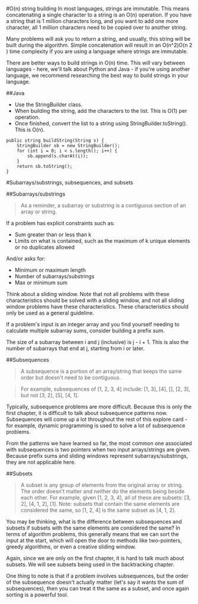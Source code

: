 #O(n) string building
In most languages, strings are immutable. This means concatenating a single character to a string is an O(n) operation. If you have a string that is 1 million characters long, and you want to add one more character, all 1 million characters need to be copied over to another string.

Many problems will ask you to return a string, and usually, this string will be built during the algorithm. Simple concatenation will result in an O(n^2)O(n
2
) time complexity if you are using a language where strings are immutable.

There are better ways to build strings in O(n) time. This will vary between languages - here, we'll talk about Python and Java - if you're using another language, we recommend researching the best way to build strings in your language.


##Java

* Use the StringBuilder class.
* When building the string, add the characters to the list. This is O(1) per operation.
* Once finished, convert the list to a string using StringBuilder.toString(). This is O(n).
```
public string buildString(String s) {
    StringBuilder sb = new StringBuilder();
    for (int i = 0; i < s.length(); i++) {
        sb.append(s.charAt(i));
    }
    return sb.toString();
}
```

#Subarrays/substrings, subsequences, and subsets

##Subarrays/substrings
> As a reminder, a subarray or substring is a contiguous section of an array or string.

If a problem has explicit constraints such as:
* Sum greater than or less than k
* Limits on what is contained, such as the maximum of k unique elements or no duplicates allowed

And/or asks for:
* Minimum or maximum length
* Number of subarrays/substrings
* Max or minimum sum

Think about a sliding window. Note that not all problems with these characteristics should be solved with a sliding window, and not all sliding window problems have these characteristics. These characteristics should only be used as a general guideline.

If a problem's input is an integer array and you find yourself needing to calculate multiple subarray sums, consider building a prefix sum.

The size of a subarray between i and j (inclusive) is j - i + 1. This is also the number of subarrays that end at j, starting from i or later.

##Subsequences

> A subsequence is a portion of an array/string that keeps the same order but doesn't need to be contiguous.

> For example, subsequences of [1, 2, 3, 4] include: [1, 3], [4], [], [2, 3], but not [3, 2], [5], [4, 1].

Typically, subsequence problems are more difficult. Because this is only the first chapter, it is difficult to talk about subsequence patterns now. Subsequences will come up a lot throughout the rest of this explore card - for example, dynamic programming is used to solve a lot of subsequence problems.

From the patterns we have learned so far, the most common one associated with subsequences is two pointers when two input arrays/strings are given. Because prefix sums and sliding windows represent subarrays/substrings, they are not applicable here.

##Subsets

> A subset is any group of elements from the original array or string. The order doesn't matter and neither do the elements being beside each other. For example, given [1, 2, 3, 4], all of these are subsets: [3, 2], [4, 1, 2], [1]. Note: subsets that contain the same elements are considered the same, so [1, 2, 4] is the same subset as [4, 1, 2].

You may be thinking, what is the difference between subsequences and subsets if subsets with the same elements are considered the same? In terms of algorithm problems, this generally means that we can sort the input at the start, which will open the door to methods like two-pointers, greedy algorithms, or even a creative sliding window.

Again, since we are only on the first chapter, it is hard to talk much about subsets. We will see subsets being used in the backtracking chapter.

One thing to note is that if a problem involves subsequences, but the order of the subsequence doesn't actually matter (let's say it wants the sum of subsequences), then you can treat it the same as a subset, and once again sorting is a powerful tool.